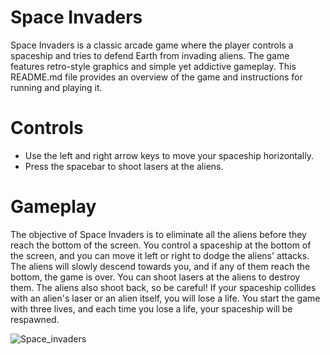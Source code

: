 # Space Invaders

Space Invaders is a classic arcade game where the player controls a spaceship and tries to defend Earth from invading aliens. The game features retro-style graphics and simple yet addictive gameplay. This README.md file provides an overview of the game and instructions for running and playing it.

# Controls
* Use the left and right arrow keys to move your spaceship horizontally.
* Press the spacebar to shoot lasers at the aliens.

# Gameplay
The objective of Space Invaders is to eliminate all the aliens before they reach the bottom of the screen. You control a spaceship at the bottom of the screen, and you can move it left or right to dodge the aliens' attacks. The aliens will slowly descend towards you, and if any of them reach the bottom, the game is over. You can shoot lasers at the aliens to destroy them. The aliens also shoot back, so be careful! If your spaceship collides with an alien's laser or an alien itself, you will lose a life. You start the game with three lives, and each time you lose a life, your spaceship will be respawned.

![Space_invaders](https://github.com/varshanim/Space-Invaders/assets/105119278/fad6cd40-50d7-4132-9b36-1e96cd9a1c44)

